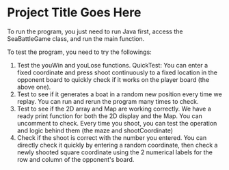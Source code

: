 # Project Title Goes Here

To run the program, you just need to run Java first,  access the SeaBattleGame class, and run the main function.

To test the program, you need to try the followings:
1. Test the youWin and youLose functions.
QuickTest: You can enter a fixed coordinate and press shoot continuously to a fixed location in the opponent board to quickly check if it works on the player board (the above one).
2. Test to see if it generates a boat in a random new position every time we replay. You can run and rerun the program many times to check.
3. Test to see if the 2D array and Map are working correctly. We have a ready print function for both the 2D display and the Map. You can uncomment to check. Every time you shoot, you can test the operation and logic behind them (the maze and shootCoordinate)
4. Check if the shoot is correct with the number you entered. You can directly check it quickly by entering a random coordinate, then check a newly shooted square coordinate using the 2 numerical labels for the row and column of the opponent's board.

